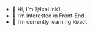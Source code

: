 - 👋 Hi, I’m @IceLink1
- 👀 I’m interested in Front-End 
- 🌱 I’m currently learning React

<!---
IceLink1/IceLink1 is a ✨ special ✨ repository because its `README.md` (this file) appears on your GitHub profile.
You can click the Preview link to take a look at your changes.
--->

